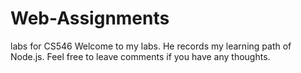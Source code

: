 # Web-Assignments
labs for CS546
Welcome to my labs. He records my learning path of Node.js.
Feel free to leave comments if you have any thoughts.
